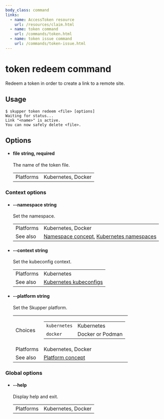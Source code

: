 ```yaml
---
body_class: command
links:
  - name: AccessToken resource
    url: /resources/claim.html
  - name: token command
    url: /commands/token.html
  - name: token issue command
    url: /commands/token-issue.html
---
```


# token redeem command

<section>

Redeem a token in order to create a link to a remote site.

</section>

<section>

## Usage

~~~ shell
$ skupper token redeem <file> [options]
Waiting for status...
Link "<name>" is active.
You can now safely delete <file>.
~~~

</section>

<section>

## Options

- <h4 id="file">file <span class="option-info">string, required</span></h4>

  The name of the token file.

  | | |
  |-|-|
  | Platforms | Kubernetes, Docker |
  
### Context options

- <h4 id="namespace">--namespace <span class="option-info">string</span></h4>

  Set the namespace.

  | | |
  |-|-|
  | Platforms | Kubernetes, Docker |
  | See also | [Namespace concept]({{site_prefix}}/concepts/namespace.html), [Kubernetes namespaces]({{site_prefix}}https://kubernetes.io/docs/concepts/overview/working-with-objects/namespaces/) |
  
- <h4 id="context">--context <span class="option-info">string</span></h4>

  Set the kubeconfig context.

  | | |
  |-|-|
  | Platforms | Kubernetes |
  | See also | [Kubernetes kubeconfigs]({{site_prefix}}https://kubernetes.io/docs/concepts/configuration/organize-cluster-access-kubeconfig/) |
  
- <h4 id="platform">--platform <span class="option-info">string</span></h4>

  Set the Skupper platform.

  | | |
  |-|-|
  | Choices | <table><tr><td><code>kubernetes</code></td><td>Kubernetes</td></tr><tr><td><code>docker</code></td><td>Docker or Podman</td></tr></table> |
  | Platforms | Kubernetes, Docker |
  | See also | [Platform concept]({{site_prefix}}/concepts/platform.html) |
  
### Global options

- <h4 id="help">--help <span class="option-info"></span></h4>

  Display help and exit.

  | | |
  |-|-|
  | Platforms | Kubernetes, Docker |
  
</section>
